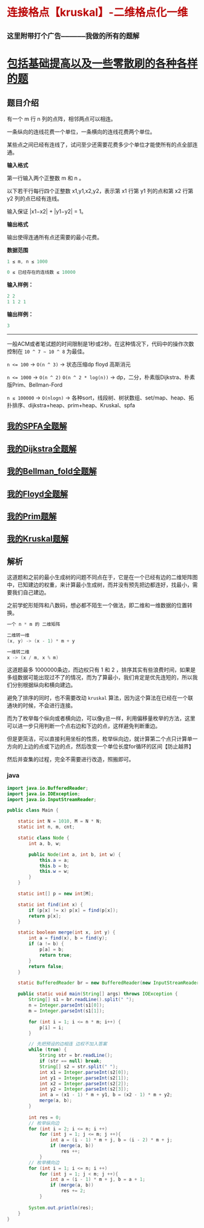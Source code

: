 # <font color='bb000'>连接格点【kruskal】-二维格点化一维</font>
## **`这里附带打个广告——————我做的所有的题解`**

# [包括基础提高以及一些零散刷的各种各样的题](https://www.acwing.com/blog/content/33005/) 

## 题目介绍

有一个 m 行 n 列的点阵，相邻两点可以相连。

一条纵向的连线花费一个单位，一条横向的连线花费两个单位。

某些点之间已经有连线了，试问至少还需要花费多少个单位才能使所有的点全部连通。

**输入格式**

第一行输入两个正整数 m 和 n 。

以下若干行每行四个正整数 x1,y1,x2,y2，表示第 x1 行第 y1 列的点和第 x2 行第 y2 列的点已经有连线。

输入保证 |x1−x2| + |y1−y2| = 1。

**输出格式**

输出使得连通所有点还需要的最小花费。

**数据范围**

```java
1 ≤ m, n ≤ 1000

0 ≤ 已经存在的连线数 ≤ 10000
```

**输入样例：**
```java
2 2
1 1 2 1
```

**输出样例：**

```java
3
```

----------

一般ACM或者笔试题的时间限制是1秒或2秒。在这种情况下，代码中的操作次数控制在 `10 ^ 7 ∼ 10 ^ 8` 为最佳。

`n <= 100` -> `O(n ^ 3)` -> 状态压缩dp floyd 高斯消元

`n <= 1000` -> `O(n ^ 2)` `O(n ^ 2 * log(n))` -> dp，二分，朴素版Dijkstra、朴素版Prim、Bellman-Ford

`n ≤ 100000`  -> `O(nlogn)` -> 各种sort，线段树、树状数组、set/map、heap、拓扑排序、dijkstra+heap、prim+heap、Kruskal、spfa

## [我的SPFA全题解](https://www.acwing.com/solution/content/184825/) 

##  [我的Dijkstra全题解](https://www.acwing.com/solution/content/184816/) 

## [我的Bellman_fold全题解](https://www.acwing.com/solution/content/189425/)

## [我的Floyd全题解](https://www.acwing.com/solution/content/189426/)

##  [我的Prim题解](https://www.acwing.com/solution/content/143780/)

##  [我的Kruskal题解](https://www.acwing.com/solution/content/189531/)


## 解析

这道题和之前的最小生成树的问题不同点在于，它是在一个已经有边的二维矩阵图中，已知建边的权重，来计算最小生成树，而并没有预先把边都连好，找最小，需要我们自己建边。

之前学蛇形矩阵和八数码，想必都不陌生一个做法，即二维和一维数据的位置转换。
```java
一个 n * m 的 二维矩阵

二维转一维
(x, y) -> (x - 1) * m + y

一维转二维
x -> (x / m, x % m) 
```

这道题最多 1000000条边，而边权只有 1 和 2 ，排序其实有些浪费时间，如果是多组数据可能出现过不了的情况，而为了算最小，我们肯定是优先连短的，所以我们分别根据纵向和横向建边。

避免了排序的同时，也不需要改动 `kruskal` 算法，因为这个算法在已经在一个联通块的时候，不会进行连接。

而为了枚举每个纵向或者横向边，可以像y总一样，利用偏移量枚举的方法，这里可以进一步只用判断一个点右边和下边的点，这样避免判断重边。

但是更简洁，可以直接利用坐标的性质，枚举纵向边，就计算第二个点只计算单一方向的上边的点或下边的点，然后改变一个单位长度for循环的区间【防止越界】

然后并查集的过程，完全不需要进行改造，照搬即可。

### java 

```java
import java.io.BufferedReader;
import java.io.IOException;
import java.io.InputStreamReader;

public class Main {

    static int N = 1010, M = N * N;
    static int n, m, cnt;

    static class Node {
        int a, b, w;

        public Node(int a, int b, int w) {
            this.a = a;
            this.b = b;
            this.w = w;
        }
    }

    static int[] p = new int[M];

    static int find(int x) {
        if (p[x] != x) p[x] = find(p[x]);
        return p[x];
    }

    static boolean merge(int x, int y) {
        int a = find(x), b = find(y);
        if (a != b) {
            p[a] = b;
            return true;
        }
        return false;
    }

    static BufferedReader br = new BufferedReader(new InputStreamReader(System.in));

    public static void main(String[] args) throws IOException {
        String[] s1 = br.readLine().split(" ");
        n = Integer.parseInt(s1[0]);
        m = Integer.parseInt(s1[1]);

        for (int i = 1; i <= n * m; i++) {
            p[i] = i;
        }

        // 先把预设的边相连 边权不加入答案
        while (true) {
            String str = br.readLine();
            if (str == null) break;
            String[] s2 = str.split(" ");
            int x1 = Integer.parseInt(s2[0]);
            int y1 = Integer.parseInt(s2[1]);
            int x2 = Integer.parseInt(s2[2]);
            int y2 = Integer.parseInt(s2[3]);
            int a = (x1 - 1) * m + y1, b = (x2 - 1) * m + y2;
            merge(a, b);
        }
        
        int res = 0;
        // 枚举纵向边
        for (int i = 2; i <= n; i ++)
            for (int j = 1; j <= m; j ++){
                int a = (i - 1) * m + j, b = (i - 2) * m + j;
                if (merge(a, b))
                    res ++;
            }
        // 枚举横向边
        for (int i = 1; i <= n; i ++)
            for (int j = 1; j < m; j ++){
                int a = (i - 1) * m + j, b = a + 1;
                if (merge(a, b))
                    res += 2;
            }
            
        System.out.println(res);
    }
}
```